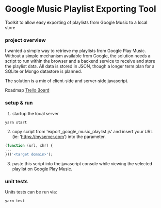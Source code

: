 # Google Music Playlist Exporting Tool
Toolkit to allow easy exporting of playlists from Google Music to a local store

### project overview
I wanted a simple way to retrieve my playlists from Google Play Music. Without a simple mechanism available from Google, the solution needs a script to run within the browser and a backend service to receive and store the playlist data. All data is stored in JSON, though a longer term plan for a SQLite or Mongo datastore is planned.

The solution is a mix of client-side and server-side javascript.

Roadmap
[Trello Board](https://trello.com/b/MZOptfPh)


### setup & run
1. startup the local server 
```
yarn start
```
2. copy script from 'export_google_music_playlist.js' and insert your URL (ie: 'https://myserver.com') into the parameter.
```javascript
(function (url, xhr) {
...
})('<target domain>');
```
3. paste this script into the javascript console while viewing the selected playlist on Google Play Music.


### unit tests
Units tests can be run via: 
```
yarn test
```

